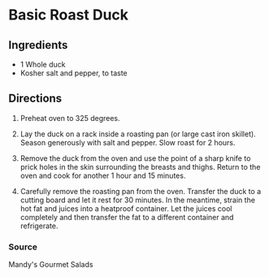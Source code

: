 # Basic Roast Duck

## Ingredients

- 1 Whole duck
- Kosher salt and pepper, to taste

## Directions

1. Preheat oven to 325 degrees.

1. Lay the duck on a rack inside a roasting pan (or large cast iron skillet).
   Season generously with salt and pepper. Slow roast for 2 hours.

1. Remove the duck from the oven and use the point of a sharp knife to prick
   holes in the skin surrounding the breasts and thighs. Return to the oven and
   cook for another 1 hour and 15 minutes.

1. Carefully remove the roasting pan from the oven. Transfer the duck to a
   cutting board and let it rest for 30 minutes. In the meantime, strain the
   hot fat and juices into a heatproof container. Let the juices cool
   completely and then transfer the fat to a different container and
   refrigerate.

### Source

Mandy's Gourmet Salads
